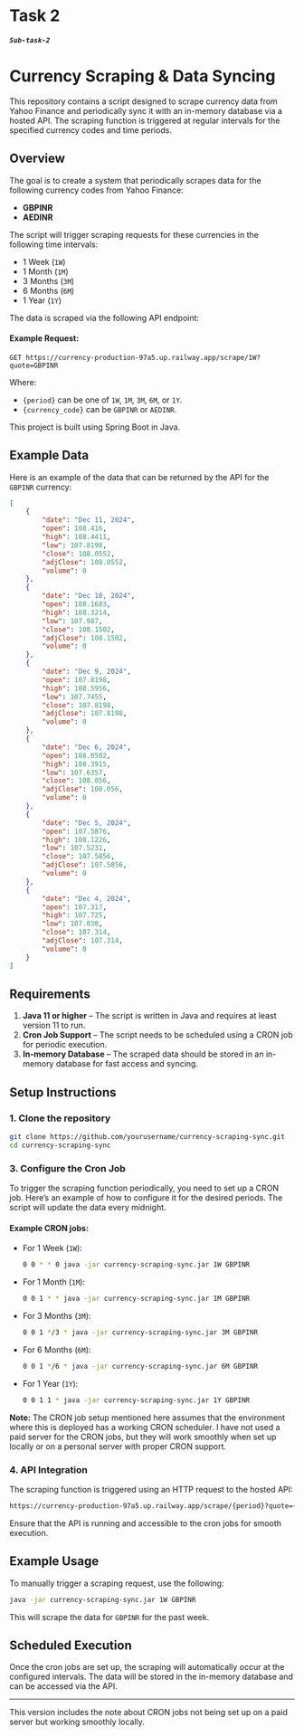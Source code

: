 # Task 2
##### `Sub-task-2`


# Currency Scraping & Data Syncing

This repository contains a script designed to scrape currency data from Yahoo Finance and periodically sync it with an in-memory database via a hosted API. The scraping function is triggered at regular intervals for the specified currency codes and time periods.

## Overview

The goal is to create a system that periodically scrapes data for the following currency codes from Yahoo Finance:

- **GBPINR**
- **AEDINR**

The script will trigger scraping requests for these currencies in the following time intervals:

- 1 Week (`1W`)
- 1 Month (`1M`)
- 3 Months (`3M`)
- 6 Months (`6M`)
- 1 Year (`1Y`)

The data is scraped via the following API endpoint:

#### Example Request:
```http
GET https://currency-production-97a5.up.railway.app/scrape/1W?quote=GBPINR
```

Where:
- `{period}` can be one of `1W`, `1M`, `3M`, `6M`, or `1Y`.
- `{currency_code}` can be `GBPINR` or `AEDINR`.

This project is built using Spring Boot in Java.

## Example Data

Here is an example of the data that can be returned by the API for the `GBPINR` currency:

```json
[
    {
        "date": "Dec 11, 2024",
        "open": 108.416,
        "high": 108.4411,
        "low": 107.8198,
        "close": 108.0552,
        "adjClose": 108.0552,
        "volume": 0
    },
    {
        "date": "Dec 10, 2024",
        "open": 108.1683,
        "high": 108.3214,
        "low": 107.987,
        "close": 108.1502,
        "adjClose": 108.1502,
        "volume": 0
    },
    {
        "date": "Dec 9, 2024",
        "open": 107.8198,
        "high": 108.5956,
        "low": 107.7455,
        "close": 107.8198,
        "adjClose": 107.8198,
        "volume": 0
    },
    {
        "date": "Dec 6, 2024",
        "open": 108.0502,
        "high": 108.3915,
        "low": 107.6357,
        "close": 108.056,
        "adjClose": 108.056,
        "volume": 0
    },
    {
        "date": "Dec 5, 2024",
        "open": 107.5876,
        "high": 108.1226,
        "low": 107.5231,
        "close": 107.5856,
        "adjClose": 107.5856,
        "volume": 0
    },
    {
        "date": "Dec 4, 2024",
        "open": 107.317,
        "high": 107.725,
        "low": 107.038,
        "close": 107.314,
        "adjClose": 107.314,
        "volume": 0
    }
]
```

## Requirements

1. **Java 11 or higher** – The script is written in Java and requires at least version 11 to run.
2. **Cron Job Support** – The script needs to be scheduled using a CRON job for periodic execution.
3. **In-memory Database** – The scraped data should be stored in an in-memory database for fast access and syncing.

## Setup Instructions

### 1. Clone the repository

```bash
git clone https://github.com/yourusername/currency-scraping-sync.git
cd currency-scraping-sync
```



### 3. Configure the Cron Job

To trigger the scraping function periodically, you need to set up a CRON job. Here’s an example of how to configure it for the desired periods. The script will update the data every midnight.


#### Example CRON jobs:

- For 1 Week (`1W`):
  ```bash
  0 0 * * 0 java -jar currency-scraping-sync.jar 1W GBPINR
  ```
- For 1 Month (`1M`):
  ```bash
  0 0 1 * * java -jar currency-scraping-sync.jar 1M GBPINR
  ```
- For 3 Months (`3M`):
  ```bash
  0 0 1 */3 * java -jar currency-scraping-sync.jar 3M GBPINR
  ```
- For 6 Months (`6M`):
  ```bash
  0 0 1 */6 * java -jar currency-scraping-sync.jar 6M GBPINR
  ```
- For 1 Year (`1Y`):
  ```bash
  0 0 1 1 * java -jar currency-scraping-sync.jar 1Y GBPINR
  ```

**Note:** The CRON job setup mentioned here assumes that the environment where this is deployed has a working CRON scheduler. I have not used a paid server for the CRON jobs, but they will work smoothly when set up locally or on a personal server with proper CRON support.

### 4. API Integration

The scraping function is triggered using an HTTP request to the hosted API:

```bash
https://currency-production-97a5.up.railway.app/scrape/{period}?quote={currency_code}
```

Ensure that the API is running and accessible to the cron jobs for smooth execution.

## Example Usage

To manually trigger a scraping request, use the following:

```bash
java -jar currency-scraping-sync.jar 1W GBPINR
```

This will scrape the data for `GBPINR` for the past week.

## Scheduled Execution

Once the cron jobs are set up, the scraping will automatically occur at the configured intervals. The data will be stored in the in-memory database and can be accessed via the API.

---

This version includes the note about CRON jobs not being set up on a paid server but working smoothly locally.
